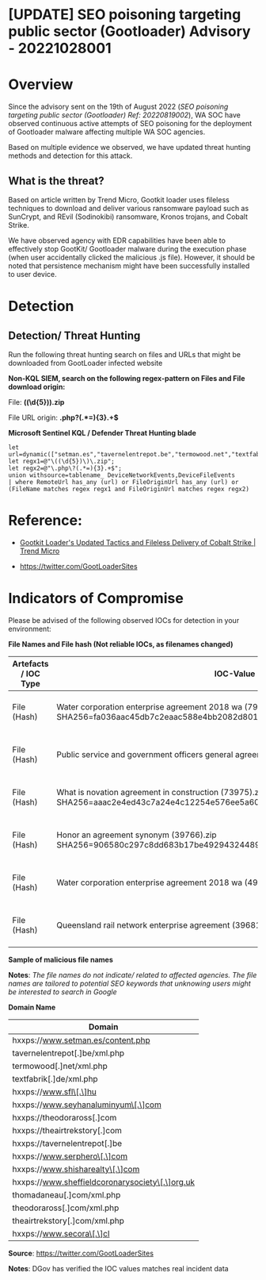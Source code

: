 ﻿
# [UPDATE] SEO poisoning targeting public sector (Gootloader) Advisory - 20221028001

Overview
========

Since the advisory sent on the 19th of August 2022 (*SEO poisoning targeting public sector (Gootloader) Ref: 20220819002*), WA SOC have observed continuous active attempts of SEO poisoning for the deployment of Gootloader malware affecting multiple WA SOC agencies.

Based on multiple evidence we observed, we have updated threat hunting methods and detection for this attack.

What is the threat?
-------------------

Based on article written by Trend Micro, Gootkit loader uses fileless techniques to download and deliver various ransomware payload such as SunCrypt, and REvil (Sodinokibi) ransomware, Kronos trojans, and Cobalt Strike.

We have observed agency with EDR capabilities have been able to effectively stop GootKit/ Gootloader malware during the execution phase (when user accidentally clicked the malicious .js file). However, it should be noted that persistence mechanism might have been successfully installed to user device.

Detection
=========

Detection/ Threat Hunting
-------------------------

Run the following threat hunting search on files and URLs that might be downloaded from GootLoader infected website

**Non-KQL SIEM, search on the following regex-pattern on Files and File download origin:**

File: **\((\d{5})\)\.zip**

File URL origin: **\.php\?(.*=){3}.+$**

**Microsoft Sentinel KQL / Defender Threat Hunting blade**

```
let url=dynamic(["setman.es","tavernelentrepot.be","termowood.net","textfabrik.de","sfl.hu","seyhanaluminyum.com","theodoraross.com","theairtrekstory.com","tavernelentrepot.be","serphero.com","shisharealty.com","sheffieldcoronarysociety.org.uk","thomadaneau.com","theodoraross.com","theairtrekstory.com","secora.cl"]);
let regx1=@"\((\d{5})\)\.zip";
let regx2=@"\.php\?(.*=){3}.+$";
union withsource=tablename_ DeviceNetworkEvents,DeviceFileEvents
| where RemoteUrl has_any (url) or FileOriginUrl has_any (url) or (FileName matches regex regx1 and FileOriginUrl matches regex regx2)
```

Reference:
==========

- [Gootkit Loader's Updated Tactics and Fileless Delivery of Cobalt Strike | Trend Micro](https://www.trendmicro.com/en_us/research/22/g/gootkit-loaders-updated-tactics-and-fileless-delivery-of-cobalt-strike.html?)

- <https://twitter.com/GootLoaderSites>

Indicators of Compromise
========================

Please be advised of the following observed IOCs for detection in your environment:

**File Names and File hash (Not reliable IOCs, as filenames changed)**

| Artefacts / IOC Type | IOC-Value | Description |
| ----------- | ------------------------------------------------------------------------------------------------------------------------------------- | ----------------------------------- |
| File (Hash) | Water corporation enterprise agreement 2018 wa (79577).zip<br>SHA256=fa036aac45db7c2eaac588e4bb2082d801e7eeb7deb3b33b89dc0426469333b7 | Gootkit Malicious file - Downloaded |
| File (Hash) | Public service and government officers general agreement 2014 (74209).zip                                                             | Gootkit Malicious file - Downloaded |
| File (Hash) | What is novation agreement in construction (73975).zip<br>SHA256=aaac2e4ed43c7a24e4c12254e576ee5a602465afd5c2df6d5d573ae805035868     | Gootkit Malicious file - Downloaded |
| File (Hash) | Honor an agreement synonym (39766).zip<br>SHA256=906580c297c8dd683b17be49294324489393071c35606b9ba4b878a8dbcf1088                     | Gootkit Malicious file - Downloaded |
| File (Hash) | Water corporation enterprise agreement 2018 wa (49326).zip                                                                            | Gootkit Malicious file - Downloaded |
| File (Hash) | Queensland rail network enterprise agreement (39681)                                                                                  | Gootkit Malicious file - Downloaded |

**Sample of malicious file names**

**Notes**: *The file names do not indicate/ related to affected agencies. The file names are tailored to potential SEO keywords that unknowing users might be interested to search in Google*

**Domain Name**

| Domain                                 |
| ----------------------------------------------- |
| hxxps://www.setman.es/content.php               |
| tavernelentrepot\[.\]be/xml.php                 |
| termowood\[.\]net/xml.php                       |
| textfabrik\[.\]de/xml.php                       |
| hxxps://www.sfl\[.\]hu                          |
| hxxps://www.seyhanaluminyum\[.\]com             |
| hxxps://theodoraross\[.\]com                    |
| hxxps://theairtrekstory\[.\]com                 |
| hxxps://tavernelentrepot\[.\]be                 |
| hxxps://www.serphero\[.\]com                    |
| hxxps://www.shisharealty\[.\]com                |
| hxxps://www.sheffieldcoronarysociety\[.\]org.uk |
| thomadaneau\[.\]com/xml.php                     |
| theodoraross\[.\]com/xml.php                    |
| theairtrekstory\[.\]com/xml.php                 |
| hxxps://www.secora\[.\]cl                       |

**Source**: <https://twitter.com/GootLoaderSites>

**Notes**: DGov has verified the IOC values matches real incident data
